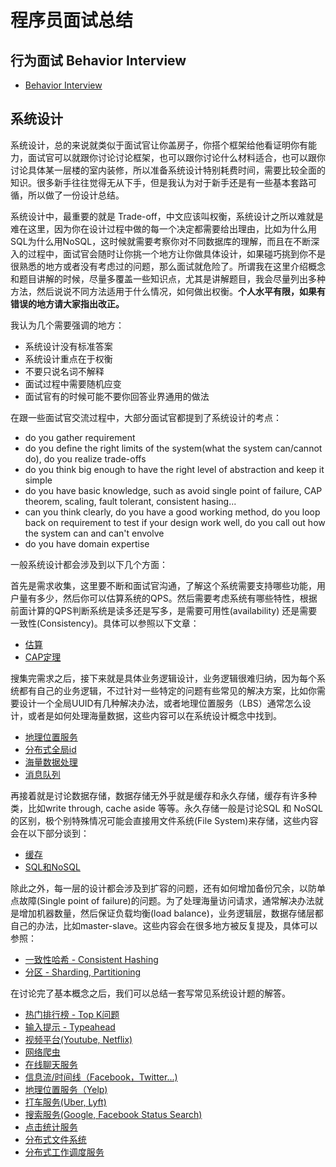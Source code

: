 # 程序员面试总结

## 行为面试 Behavior Interview
* [Behavior Interview](behavior-interview/behavior-interview.md)


## 系统设计
系统设计，总的来说就类似于面试官让你盖房子，你搭个框架给他看证明你有能力，面试官可以就跟你讨论讨论框架，也可以跟你讨论什么材料适合，也可以跟你讨论具体某一层楼的室内装修，所以准备系统设计特别耗费时间，需要比较全面的知识。很多新手往往觉得无从下手，但是我认为对于新手还是有一些基本套路可循，所以做了一份设计总结。

系统设计中，最重要的就是 Trade-off，中文应该叫权衡，系统设计之所以难就是难在这里，因为你在设计过程中做的每一个决定都需要给出理由，比如为什么用SQL为什么用NoSQL，这时候就需要考察你对不同数据库的理解，而且在不断深入的过程中，面试官会随时让你挑一个地方让你做具体设计，如果碰巧挑到你不是很熟悉的地方或者没有考虑过的问题，那么面试就危险了。所谓我在这里介绍概念和题目讲解的时候，尽量多覆盖一些知识点，尤其是讲解题目，我会尽量列出多种方法，然后说说不同方法适用于什么情况，如何做出权衡。**个人水平有限，如果有错误的地方请大家指出改正。**

我认为几个需要强调的地方：

* 系统设计没有标准答案 
* 系统设计重点在于权衡
* 不要只说名词不解释
* 面试过程中需要随机应变
* 面试官有的时候可能不要你回答业界通用的做法

在跟一些面试官交流过程中，大部分面试官都提到了系统设计的考点：

* do you gather requirement
* do you define the right limits of the system(what the system can/cannot do), do you realize trade-offs
* do you think big enough to have the right level of abstraction and keep it simple
* do you have basic knowledge, such as avoid single point of failure, CAP theorem, scaling, fault tolerant, consistent hasing...
* can you think clearly, do you have a good working method, do you loop back on requirement to test if your design work well, do you call out how the system can and can't envolve
* do you have domain expertise

一般系统设计都会涉及到以下几个方面：

首先是需求收集，这里要不断和面试官沟通，了解这个系统需要支持哪些功能，用户量有多少，然后你可以估算系统的QPS。然后需要考虑系统有哪些特性，根据前面计算的QPS判断系统是读多还是写多，是需要可用性(availability) 还是需要一致性(Consistency)。具体可以参照以下文章：
* [估算](estimations.md)
* [CAP定理](cap.md)

搜集完需求之后，接下来就是具体业务逻辑设计，业务逻辑很难归纳，因为每个系统都有自己的业务逻辑，不过针对一些特定的问题有些常见的解决方案，比如你需要设计一个全局UUID有几种解决办法，或者地理位置服务（LBS）通常怎么设计，或者是如何处理海量数据，这些内容可以在系统设计概念中找到。
* [地理位置服务](lbs.md)
* [分布式全局id](globaluuid.md)
* [海量数据处理](massive-data-processing.md)
* [消息队列](message-queue.md)


再接着就是讨论数据存储，数据存储无外乎就是缓存和永久存储，缓存有许多种类，比如write through, cache aside 等等。永久存储一般是讨论SQL 和 NoSQL的区别，极个别特殊情况可能会直接用文件系统(File System)来存储，这些内容会在以下部分谈到：
* [缓存](cache.md)
* [SQL和NoSQL](sqlvsnosql.md)

除此之外，每一层的设计都会涉及到扩容的问题，还有如何增加备份冗余，以防单点故障(Single point of failure)的问题。为了处理海量访问请求，通常解决办法就是增加机器数量，然后保证负载均衡(load balance)，业务逻辑层，数据存储层都自己的办法，比如master-slave。这些内容会在很多地方被反复提及，具体可以参照：
* [一致性哈希 - Consistent Hashing](consistent-hashing.md)
* [分区 - Sharding, Partitioning](sharding.md)

在讨论完了基本概念之后，我们可以总结一套写常见系统设计题的解答。
* [热门排行榜 - Top K问题](../SystemDesignQuestions/top-k-problem.md)
* [输入提示 - Typeahead](../SystemDesignQuestions/typeahead.md)
* [视频平台(Youtube, Netflix)](../SystemDesignQuestions/videoPlatform.md)
* [网络爬虫](../SystemDesignQuestions/WebCrawl.md)
* [在线聊天服务](../SystemDesignQuestions/chat.md)
* [信息流/时间线（Facebook，Twitter...)](../SystemDesignQuestions/newsfeed.md)
* [地理位置服务（Yelp)](../SystemDesignQuestions/PlaceSuggestionPOI.md)
* [打车服务(Uber, Lyft)](../SystemDesignQuestions/rideshare.md)
* [搜索服务(Google, Facebook Status Search)](../SystemDesignQuestions/search.md)
* [点击统计服务](../SystemDesignQuestions/clickCount.md)
* [分布式文件系统](../SystemDesignQuestions/distributedFileSystem.md)
* [分布式工作调度服务](../SystemDesignQuestions/eventScheduler.md)


